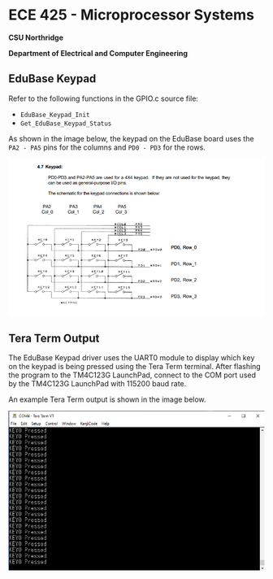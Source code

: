 # ECE 425 - Microprocessor Systems
**CSU Northridge**

**Department of Electrical and Computer Engineering**

## EduBase Keypad
Refer to the following functions in the GPIO.c source file:
- `EduBase_Keypad_Init`
- `Get_EduBase_Keypad_Status`

As shown in the image below, the keypad on the EduBase board uses the `PA2 - PA5` pins for the columns and `PD0 - PD3` for the rows.

![keypad pinout](./Screenshots/1_Keypad_Pin_Connection.png)

## Tera Term Output

The EduBase Keypad driver uses the UART0 module to display which key on the keypad is being pressed using the Tera Term terminal. After flashing the program to the TM4C123G LaunchPad, connect to the COM port used by the TM4C123G LaunchPad with 115200 baud rate.

An example Tera Term output is shown in the image below.

![tera term output](./Screenshots/0_KEY0_Pressed.png)